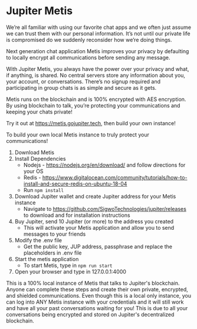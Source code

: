 # Jupiter Metis  

We’re all familiar with using our favorite chat apps and we often just assume we can trust them with our personal information. It’s not until our private life is compromised do we suddenly reconsider how we’re doing things. 

Next generation chat application Metis improves your privacy by defaulting to locally encrypt all communications before sending any message.

With Jupiter Metis, you always have the power over your privacy and what, if anything, is shared. No central servers store any information about you, your account, or conversations. There’s no signup required and participating in group chats is as simple and secure as it gets.

Metis runs on the blockchain and is 100% encrypted with AES encryption. By using blockchain to talk, you’re protecting your communications and keeping your chats private!

Try it out at https://metis.gojupiter.tech, then build your own instance!

To build your own local Metis instance to truly protect your communications!
1. Download Metis
2. Install Dependencies
    - Nodejs - https://nodejs.org/en/download/ and follow directions for your OS
    - Redis - https://www.digitalocean.com/community/tutorials/how-to-install-and-secure-redis-on-ubuntu-18-04
    - Run `npm install`
3. Download Jupiter wallet and create Jupiter address for your Metis instance
    - Navigate to https://github.com/SigwoTechnologies/jupiter/releases to download and for installation instructions
4. Buy Jupiter, send 10 Jupiter (or more) to the address you created
    - This will activate your Metis application and allow you to send messages to your friends
5. Modify the .env file
    - Get the public key, JUP address, passphrase and replace the placeholders in .env file
6. Start the metis application
    - To start Metis, type in `npm run start`
7. Open your browser and type in 127.0.0.1:4000

This is a 100% local instance of Metis that talks to Jupiter's blockchain. Anyone can complete these steps and create their own private, encrypted, and shielded communications. Even though this is a local only instance, you can log into ANY Metis instance with your credentials and it will still work and have all your past conversations waiting for you! This is due to all your conversations being encrypted and stored on Jupiter's decentralized blockchain.
